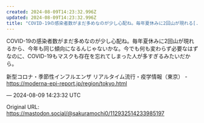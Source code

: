 ```yaml
---
created: 2024-08-09T14:23:32.996Z
updated: 2024-08-09T14:23:32.996Z
title: "COVID-19の感染者数がまだ多めなのが少し心配ね。毎年夏休みに2回山が現れる[...]"
---
```


<p>COVID-19の感染者数がまだ多めなのが少し心配ね。毎年夏休みに2回山が現れるから、今年も同じ傾向になるんじゃないかな。今でも何も変わらず必要なはずなのに、COVID-19もマスクも存在を忘れてしまった人が多すぎるみたいだから。</p><p>新型コロナ・季節性インフルエンザ リアルタイム流行・疫学情報（東京） - <a href="https://moderna-epi-report.jp/region/tokyo.html" target="_blank" rel="nofollow noopener" translate="no"><span class="invisible">https://</span><span class="ellipsis">moderna-epi-report.jp/region/t</span><span class="invisible">okyo.html</span></a></p>

&mdash; 2024-08-09 14:23:32 UTC

Original URL: https://mastodon.social/@sakuramochi0/112932514233985197
